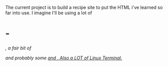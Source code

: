 The current project is to build a recipe site to put the HTML i've learned so far into use.  I imagine I'll be using a lot of <h1>-<h6>, a fair bit of <p> and probably some <a href> and <img scr>.  Also a LOT of Linux Terminal.